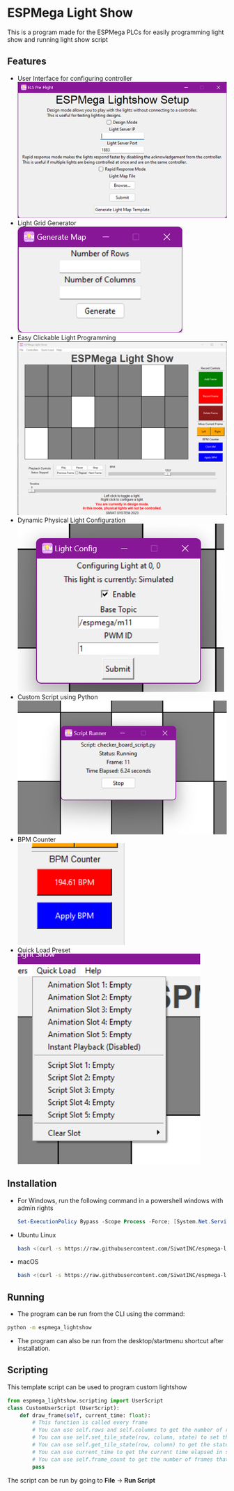# ESPMega Light Show
This is a program made for the ESPMega PLCs for easily programming light show and running light show script

## Features
- User Interface for configuring controller<br/>
![](/images/setup_window.png)
- Light Grid Generator<br/>
![](/images/generate_map.png)
- Easy Clickable Light Programming<br/>
![](/images/mainwindow.png)
- Dynamic Physical Light Configuration<br/>
![](/images/light_config.png)
- Custom Script using Python<br/>
![](/images/run_script.png)
- BPM Counter<br/>
![](/images/bpm_counter.png)
- Quick Load Preset<br/>
![](/images/quickload.png)

## Installation
- For Windows, run the following command in a powershell windows with admin rights
  ```powershell
  Set-ExecutionPolicy Bypass -Scope Process -Force; [System.Net.ServicePointManager]::SecurityProtocol = [System.Net.ServicePointManager]::SecurityProtocol -bor 3072; iex ((New-Object System.Net.WebClient).DownloadString('https://raw.githubusercontent.com/SiwatINC/espmega-lightshow/main/installer_win.ps1'))
  ```
- Ubuntu Linux
  ```bash
  bash <(curl -s https://raw.githubusercontent.com/SiwatINC/espmega-lightshow/main/installer_ubuntu.sh)
  ```
- macOS
  ```bash
  bash <(curl -s https://raw.githubusercontent.com/SiwatINC/espmega-lightshow/main/installer_macos.sh)
  ```

## Running
- The program can be run from the CLI using the command:
```bash
python -m espmega_lightshow
```
- The program can also be run from the desktop/startmenu shortcut after installation.

## Scripting
This template script can be used to program custom lightshow
```python
from espmega_lightshow.scripting import UserScript
class CustomUserScript (UserScript):
    def draw_frame(self, current_time: float):
        # This function is called every frame
        # You can use self.rows and self.columns to get the number of rows and columns
        # You can use self.set_tile_state(row, column, state) to set the state of a light at row, column
        # You can use self.get_tile_state(row, column) to get the state of a light at row, column
        # You can use current_time to get the current time elapsed in seconds
        # You can use self.frame_count to get the number of frames that have passed
        pass
```

The script can be run by going to **File** &rarr; **Run Script**